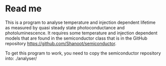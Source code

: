 # Read me

This is a program to analyse temperature and injection dependent lifetime as measured
by quasi steady state photoconductance and photoluminescence. It requires some temperature and injection dependent models that are found in the semiconductor class that is in the  GitHub repository https://github.com/Shanoot/semiconductor.


To get this program to work, you need to copy the semiconductor repository into:
    ./analyser/
 